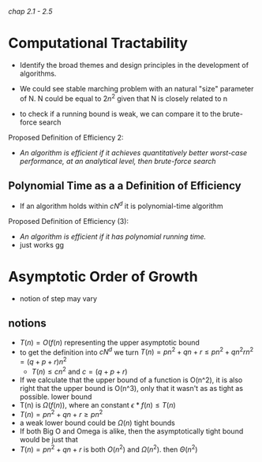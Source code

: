 *chap 2.1 - 2.5*


# Computational Tractability
- Identify the broad themes and design principles in the development of algorithms. 
- We could see stable marching problem with an natural "size" parameter of N. N could be equal to $2n^2$ given that N is closely related to n

- to check if a running bound is weak, we can compare it to the brute-force search

Proposed Definition of Efficiency 2:
- *An algorithm is efficient if it achieves quantitatively better worst-case performance, at an analytical level, then brute-force search*

## Polynomial Time as a a Definition of Efficiency
- If an algorithm holds within $cN^d$ it is polynomial-time algorithm

Proposed Definition of Efficiency (3): 
- *An algorithm is efficient if it has polynomial running time.*
- just works gg
# Asymptotic Order of Growth
- notion of step may vary

## notions

- $T(n) = O(f (n)$   representing the upper asymptotic bound
- to get the definition into $cN^d$ we turn $T(n) = pn^2 + qn + r \leq pn^2 +qn^2 rn^2 = (q + p +r)n^2$ 
	- $T(n) \leq cn^2$ and $c = (q + p +r)$ 
- If we calculate that the upper bound of a function is O(n^2), it is also right that the upper bound is O(n^3), only that it wasn't as as tight as possible.
lower bound
- T(n) is $\Omega(f(n))$,  where an  constant $\epsilon * f(n) \leq T(n)$
- $T(n) = pn^2 + qn + r \geq pn^2$ 
- a weak lower bound could be $\Omega(n)$
tight bounds
- If both Big O and Omega is alike, then the asymptotically tight bound would be just that
- $T(n) = pn^2 + qn + r$ is both $O(n^2)$ and $\Omega(n^2).$ then $\Theta(n^2)$